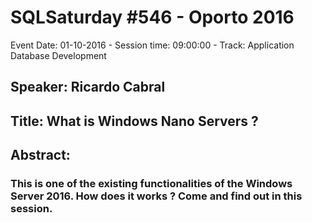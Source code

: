 # SQLSaturday #546 - Oporto 2016
Event Date: 01-10-2016 - Session time: 09:00:00 - Track: Application  Database Development
## Speaker: Ricardo Cabral
## Title: What is Windows Nano Servers ?
## Abstract:
### This is one of the existing functionalities of the Windows Server 2016. How does it works ? Come and find out in this session.
